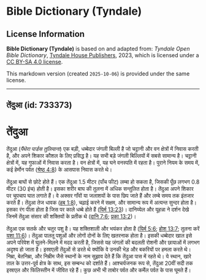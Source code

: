 # Bible Dictionary (Tyndale)

## License Information

**Bible Dictionary (Tyndale)** is based on and adapted from: _Tyndale Open Bible Dictionary_, [Tyndale House Publishers](https://tyndaleopenresources.com/), 2023, which is licensed under a [CC BY-SA 4.0 license](https://creativecommons.org/licenses/by-sa/4.0/legalcode.en).

This markdown version (created `2025-10-06`) is provided under the same license.



--------------------------------

## तेंदुआ (id: 733373)

तेंदुआ
======

तेंदुआ (*पैंथेरा पार्डस तुलियाना*) एक बड़ी, धब्बेदार जंगली बिल्ली है जो चट्टानी और वन क्षेत्रों में निवास करती है, और अपने शिकार कौशल के लिए प्रसिद्ध है। यह सभी बड़े जंगली बिल्लियों में सबसे सामान्य है। चट्टानी क्षेत्रों में, यह गुफाओं में निवास करता है। वन क्षेत्रों में, यह घने वनस्पति में रहता है। पुराने नियम के समय में, कई हेर्मोन पर्वत ([श्रेष्ठ 4:8](https://ref.ly/Song4:8)) के आसपास निवास करते थे।

तेंदुआ बाघों से छोटे होते हैं। एक तेंदुआ 1\.5 मीटर (पाँच फीट) लम्बा हो सकता है, जिसकी पूँछ लगभग 0\.8 मीटर (30 इंच) होती है। इसका शरीर बाघ की तुलना में अधिक सन्तुलित होता है। तेंदुआ अपने शिकार पर चुपचाप घात लगाते हैं। वे अक्सर गाँवों या जलाशयों के पास छिप जाते हैं और लम्बे समय तक इंतजार करते हैं। तेंदुआ तेज धावक ([हब 1:8](https://ref.ly/Hab1:8)), चढ़ाई करने में सक्षम, और सामान्य रूप में अत्यन्त सुन्दर होता है। इसका रंग पीला होता है जिस पर काले धब्बे होते हैं ([यिर्म 13:23](https://ref.ly/Jer13:23))। दानिय्येल और यूहन्ना ने दर्शन देखे जिनमें तेंदुआ संसार की शक्तियों के प्रतीक थे ([दानि 7:6](https://ref.ly/Dan7:6); [प्रका 13:2](https://ref.ly/Rev13:2))।

तेंदुआ एक सतर्क और चतुर पशु है। यह शक्तिशाली और भयंकर होता है ([यिर्म 5:6](https://ref.ly/Jer5:6); [होश 13:7](https://ref.ly/Hos13:7); तुलना करें [यशा 11:6](https://ref.ly/Isa11:6))। तेंदुआ पालतू पशुओं और लोगों दोनों के लिए खतरनाक होता है। इसकी धब्बेदार खाल इसे अपने परिवेश में घुलने\-मिलने में मदद करती है, जिससे यह जंगलों की बदलती रोशनी और छायाओं में लगभग अदृश्य हो जाता है। इस्राएली तेंदुओं से डरते थे क्योंकि वे उनकी भेड़ और बकरियों पर हमला करते थे। निम्रा, बेतनिम्रा, और निम्रीम जैसे स्थानों के नाम सुझाव देते हैं कि तेंदुआ पास में रहते थे। ये स्थान, खारे ताल के उत्तर\-पूर्व क्षेत्र के साथ, इस सम्बन्ध को दर्शाते हैं। आश्चर्यजनक रूप से, तेंदुआ 20वीं सदी तक इस्राएल और फिलिस्तीन में जीवित रहे हैं। कुछ अभी भी ताबोर पर्वत और कर्मेल पर्वत के पास घूमते हैं।


